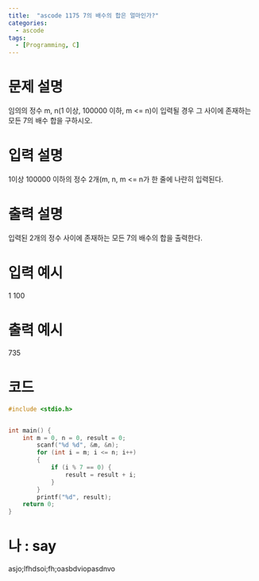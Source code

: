 ```yaml
---
title:  "ascode 1175 7의 배수의 합은 얼마인가?"
categories:
  - ascode
tags:
  - [Programming, C]
---
```

# 문제 설명
임의의 정수 m, n(1 이상, 100000 이하, m <= n)이 입력될 경우 그 사이에 존재하는 모든 7의 배수 합을 구하시오.
# 입력 설명
1이상 100000 이하의 정수 2개(m, n, m <= n가 한 줄에 나란히 입력된다.
# 출력 설명
입력된 2개의 정수 사이에 존재하는 모든 7의 배수의 합을 출력한다.
# 입력 예시
1 100
# 출력 예시
735
# 코드

```c
#include <stdio.h>


int main() {
	int m = 0, n = 0, result = 0;
		scanf("%d %d", &m, &n);
		for (int i = m; i <= n; i++)
		{
			if (i % 7 == 0) {
				result = result + i;
			}
		}
		printf("%d", result);
	return 0;
}
```

# 나 : say
asjo;lfhdsoi;fh;oasbdviopasdnvo